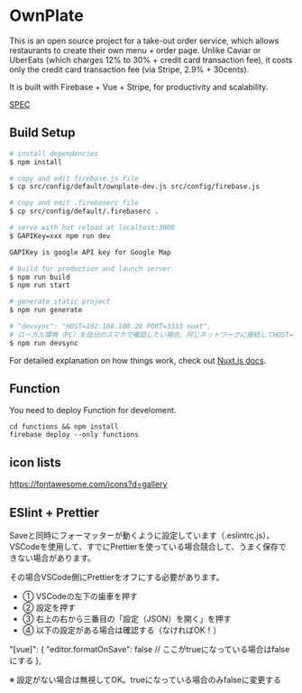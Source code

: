 # OwnPlate

This is an open source project for a take-out order service, which allows restaurants to create their own menu + order page. Unlike Caviar or UberEats (which charges 12% to 30% + credit card transaction fee), it costs only the credit card transaction fee (via Stripe, 2.9% + 30cents). 

It is built with Firebase + Vue + Stripe, for productivity and scalability.

[SPEC](./docs/SPEC.md)


## Build Setup

```bash
# install dependencies
$ npm install

# copy and edit firebase.js file
$ cp src/config/default/ownplate-dev.js src/config/firebase.js

# copy and edit .firebaserc file
$ cp src/config/default/.firebaserc .

# serve with hot reload at localhost:3000
$ GAPIKey=xxx npm run dev

GAPIKey is google API key for Google Map

# build for production and launch server
$ npm run build
$ npm run start

# generate static project
$ npm run generate

# "devsync": "HOST=192.168.100.20 PORT=3333 nuxt",
# ローカル環境（PC）を自分のスマホで確認したい場合、同じネットワークに接続してHOST={IPアドレス}を指定してあげれば、スマホからも確認できます
$ npm run devsync
```

For detailed explanation on how things work, check out [Nuxt.js docs](https://nuxtjs.org).


## Function

You need to deploy Function for	develoment.

```
cd functions && npm install
firebase deploy --only functions
```

## icon lists

https://fontawesome.com/icons?d=gallery

## ESlint + Prettier

Saveと同時にフォーマッターが動くように設定しています（.eslintrc.js）。
VSCodeを使用して、すでにPrettierを使っている場合競合して、うまく保存できない場合があります。

その場合VSCode側にPrettierをオフにする必要があります。

* ① VSCodeの左下の歯車を押す
* ② 設定を押す
* ③ 右上の右から三番目の「設定（JSON）を開く」を押す
* ④ 以下の設定がある場合は確認する（なければOK！）

"[vue]": {
  "editor.formatOnSave": false // ここがtrueになっている場合はfalseにする
},

※ 設定がない場合は無視してOK。trueになっている場合のみfalseに変更する
